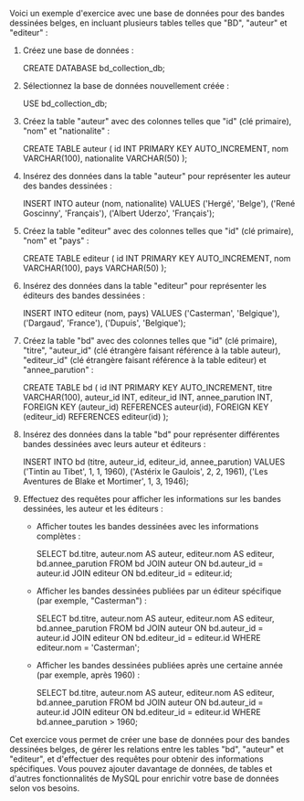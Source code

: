 Voici un exemple d'exercice avec une base de données pour des bandes dessinées belges, en incluant plusieurs tables telles que "BD", "auteur" et "editeur" :

1. Créez une base de données :

    CREATE DATABASE bd_collection_db;


2. Sélectionnez la base de données nouvellement créée :

    USE bd_collection_db;


3. Créez la table "auteur" avec des colonnes telles que "id" (clé primaire), "nom" et "nationalite" :

    CREATE TABLE auteur (
    id INT PRIMARY KEY AUTO_INCREMENT,
    nom VARCHAR(100),
    nationalite VARCHAR(50)
    );


4. Insérez des données dans la table "auteur" pour représenter les auteur des bandes dessinées :

    INSERT INTO auteur (nom, nationalite) VALUES
    ('Hergé', 'Belge'),
    ('René Goscinny', 'Français'),
    ('Albert Uderzo', 'Français');


5. Créez la table "editeur" avec des colonnes telles que "id" (clé primaire), "nom" et "pays" :

    CREATE TABLE editeur (
    id INT PRIMARY KEY AUTO_INCREMENT,
    nom VARCHAR(100),
    pays VARCHAR(50)
    );


6. Insérez des données dans la table "editeur" pour représenter les éditeurs des bandes dessinées :

    INSERT INTO editeur (nom, pays) VALUES
    ('Casterman', 'Belgique'),
    ('Dargaud', 'France'),
    ('Dupuis', 'Belgique');

7. Créez la table "bd" avec des colonnes telles que "id" (clé primaire), "titre", "auteur_id" (clé étrangère faisant référence à la table auteur), "editeur_id" (clé étrangère faisant référence à la table editeur) et "annee_parution" :

    CREATE TABLE bd (
    id INT PRIMARY KEY AUTO_INCREMENT,
    titre VARCHAR(100),
    auteur_id INT,
    editeur_id INT,
    annee_parution INT,
    FOREIGN KEY (auteur_id) REFERENCES auteur(id),
    FOREIGN KEY (editeur_id) REFERENCES editeur(id)
    );

8. Insérez des données dans la table "bd" pour représenter différentes bandes dessinées avec leurs auteur et éditeurs :

    INSERT INTO bd (titre, auteur_id, editeur_id, annee_parution) VALUES
    ('Tintin au Tibet', 1, 1, 1960),
    ('Astérix le Gaulois', 2, 2, 1961),
    ('Les Aventures de Blake et Mortimer', 1, 3, 1946);

9. Effectuez des requêtes pour afficher les informations sur les bandes dessinées, les auteur et les éditeurs :

    - Afficher toutes les bandes dessinées avec les informations complètes :

        SELECT bd.titre, auteur.nom AS auteur, editeur.nom AS editeur, bd.annee_parution
        FROM bd
        JOIN auteur ON bd.auteur_id = auteur.id
        JOIN editeur ON bd.editeur_id = editeur.id;

    - Afficher les bandes dessinées publiées par un éditeur spécifique (par exemple, "Casterman") :

        SELECT bd.titre, auteur.nom AS auteur, editeur.nom AS editeur, bd.annee_parution
        FROM bd
        JOIN auteur ON bd.auteur_id = auteur.id
        JOIN editeur ON bd.editeur_id = editeur.id
        WHERE editeur.nom = 'Casterman';

    - Afficher les bandes dessinées publiées après une certaine année (par exemple, après 1960) :

        SELECT bd.titre, auteur.nom AS auteur, editeur.nom AS editeur, bd.annee_parution
        FROM bd
        JOIN auteur ON bd.auteur_id = auteur.id
        JOIN editeur ON bd.editeur_id = editeur.id
        WHERE bd.annee_parution > 1960;

Cet exercice vous permet de créer une base de données pour des bandes dessinées belges, de gérer les relations entre les tables "bd", "auteur" et "editeur", et d'effectuer des requêtes pour obtenir des informations spécifiques.
Vous pouvez ajouter davantage de données, de tables et d'autres fonctionnalités de MySQL pour enrichir votre base de données selon vos besoins.